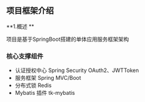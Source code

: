 ## 项目框架介绍
**1.概述 **

项目是基于SpringBoot搭建的单体应用服务框架架构

### 核心支撑组件
- 认证授权中心 Spring Security OAuth2、JWTToken
- 服务框架 Spring MVC/Boot
- 分布式锁 Redis
- Mybatis 插件 tk-mybatis
